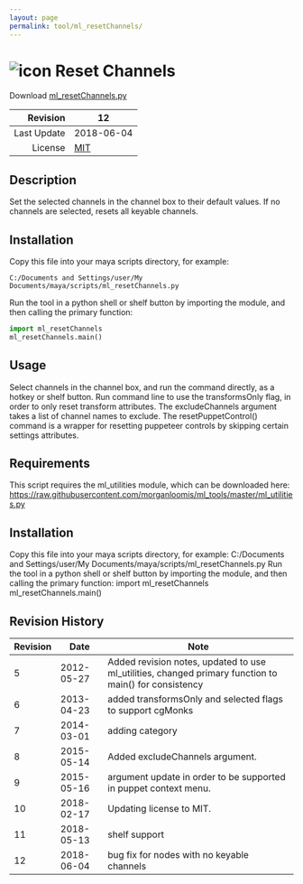 ```yaml
---
layout: page
permalink: tool/ml_resetChannels/
---
```


# ![icon](https://raw.githubusercontent.com/morganloomis/ml_tools/master/icons//ml_resetChannels.png) Reset Channels
Download [ml_resetChannels.py](https://raw.githubusercontent.com/morganloomis/ml_tools/master/scripts/ml_resetChannels.py)

| Revision | 12 |
|---:|---|
| Last Update | 2018-06-04 |
| License | [MIT](https://opensource.org/licenses/MIT) |

## Description

 Set the selected channels in the channel box to their default values. If no channels are selected, resets all keyable channels. 

## Installation

Copy this file into your maya scripts directory, for example:

`C:/Documents and Settings/user/My Documents/maya/scripts/ml_resetChannels.py`

Run the tool in a python shell or shelf button by importing the module, 
and then calling the primary function:

```python
import ml_resetChannels
ml_resetChannels.main()
```

## Usage

 Select channels in the channel box, and run the command directly, as a hotkey or shelf button. Run command line to use the transformsOnly flag, in order to only reset transform attributes. The excludeChannels argument takes a list of channel names to exclude. The resetPuppetControl() command is a wrapper for resetting puppeteer controls by skipping certain settings attributes. 

## Requirements

 This script requires the ml_utilities module, which can be downloaded here: https://raw.githubusercontent.com/morganloomis/ml_tools/master/ml_utilities.py 

## Installation

 Copy this file into your maya scripts directory, for example: C:/Documents and Settings/user/My Documents/maya/scripts/ml_resetChannels.py Run the tool in a python shell or shelf button by importing the module, and then calling the primary function: import ml_resetChannels ml_resetChannels.main() 

## Revision History

| Revision | Date | Note|
|---|---|---|
|5|2012-05-27|Added revision notes, updated to use ml_utilities, changed primary function to main() for consistency|
|6|2013-04-23|added transformsOnly and selected flags to support cgMonks|
|7|2014-03-01|adding category|
|8|2015-05-14|Added excludeChannels argument.|
|9|2015-05-16|argument update in order to be supported in puppet context menu.|
|10|2018-02-17|Updating license to MIT.|
|11|2018-05-13|shelf support|
|12|2018-06-04|bug fix for nodes with no keyable channels|
